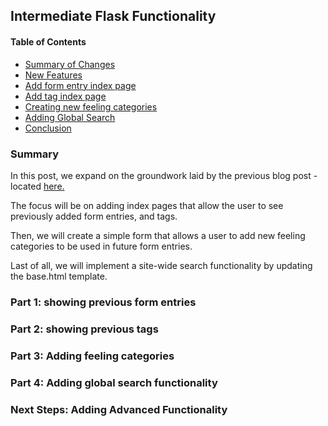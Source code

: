 ## Intermediate Flask Functionality ##

#### Table of Contents ####

- [Summary of Changes](#summary)
- [New Features](#new-features)
- [Add form entry index page](#part-1-showing-previous-form-entries)
- [Add tag index page](#part-2-showing-previous-tags)
- [Creating new feeling categories](#part-3-adding-feeling-categories)
- [Adding Global Search](#part-4-adding-global-search-functionality)
- [Conclusion](#next-steps-adding-advanced-functionality)

### Summary ###

In this post, we expand on the groundwork laid by the previous blog post - located [here.](2023-09-05-log-your-feelings)

The focus will be on adding index pages that allow the user to see previously added form entries, and tags.

Then, we will create a simple form that allows a user to add new feeling categories to be used in future form entries.

Last of all, we will implement a site-wide search functionality by updating the base.html template.

### Part 1: showing previous form entries ###

### Part 2: showing previous tags ###

### Part 3: Adding feeling categories ###

### Part 4: Adding global search functionality ###

### Next Steps: Adding Advanced Functionality ###
